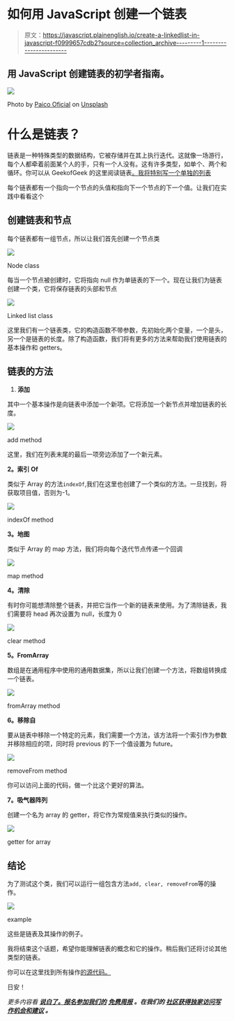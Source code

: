 # 如何用 JavaScript 创建一个链表

> 原文：<https://javascript.plainenglish.io/create-a-linkedlist-in-javascript-f0999657cdb2?source=collection_archive---------1----------------------->

## 用 JavaScript 创建链表的初学者指南。

![](img/022ce22235516aa325045a8586cfb5d3.png)

Photo by [Paico Oficial](https://unsplash.com/@paicooficial?utm_source=medium&utm_medium=referral) on [Unsplash](https://unsplash.com?utm_source=medium&utm_medium=referral)

# 什么是链表？

链表是一种特殊类型的数据结构，它被存储并在其上执行迭代。这就像一场游行，每个人都牵着前面某个人的手，只有一个人没有。这有许多类型，如单个、两个和循环。你可以从 GeekofGeek 的这里阅读链表[。我将特别写一个单独的列表](https://www.geeksforgeeks.org/data-structures/linked-list/)

每个链表都有一个指向一个节点的头值和指向下一个节点的下一个值。让我们在实践中看看这个

## 创建链表和节点

每个链表都有一组节点，所以让我们首先创建一个节点类

![](img/2d44e13945b0cd8e056e747ab18575e6.png)

Node class

每当一个节点被创建时，它将指向 null 作为单链表的下一个。现在让我们为链表创建一个类，它将保存链表的头部和节点

![](img/15dc66a1f6a5a5586ad6243680319bea.png)

Linked list class

这里我们有一个链表类，它的构造函数不带参数，先初始化两个变量，一个是头，另一个是链表的长度。除了构造函数，我们将有更多的方法来帮助我们使用链表的基本操作和 getters。

## 链表的方法

1.  **添加**

其中一个基本操作是向链表中添加一个新项。它将添加一个新节点并增加链表的长度。

![](img/37695d22668d36f4318393068e906fd1.png)

add method

这里，我们在列表末尾的最后一项旁边添加了一个新元素。

**2。索引 Of**

类似于 Array 的方法`indexOf`,我们在这里也创建了一个类似的方法。一旦找到，将获取项目值，否则为-1。

![](img/8c53f8c38189fb07de1dcd348570b12a.png)

indexOf method

**3。地图**

类似于 Array 的 map 方法，我们将向每个迭代节点传递一个回调

![](img/d2a7cac2261ba4e9d4c6d63ef885a9fa.png)

map method

**4。清除**

有时你可能想清除整个链表，并把它当作一个新的链表来使用。为了清除链表，我们需要将 head 再次设置为 null，长度为 0

![](img/db604531eecc20bb21ce0aed8e06143e.png)

clear method

**5。FromArray**

数组是在通用程序中使用的通用数据集，所以让我们创建一个方法，将数组转换成一个链表。

![](img/7527da2fe32d207c7c44c825fc9e293a.png)

fromArray method

**6。移除自**

要从链表中移除一个特定的元素，我们需要一个方法，该方法将一个索引作为参数并移除相应的项，同时将 previous 的下一个值设置为 future。

![](img/4a594eb5dc4914d5577a52d71e666539.png)

removeFrom method

你可以访问上面的代码，做一个比这个更好的算法。

**7。吸气器阵列**

创建一个名为 array 的 getter，将它作为常规值来执行类似的操作。

![](img/bf933f8686886b93e8c01cf1bd733058.png)

getter for array

## 结论

为了测试这个类，我们可以运行一组包含方法`add, clear, removeFrom`等的操作。

![](img/13770d21338ece16e055ca2dbeae8772.png)

example

这些是链表及其操作的例子。

我将结束这个话题，希望你能理解链表的概念和它的操作。稍后我们还将讨论其他类型的链表。

你可以在这里找到所有操作[的源代码。](https://github.com/Piyush-Use-Personal/LinkedList-in-JavaScript/blob/main/node.js)

日安！

*更多内容看* [***说白了。报名参加我们的***](http://plainenglish.io/) **[***免费周报***](http://newsletter.plainenglish.io/) *。在我们的* [***社区获得独家访问写作机会和建议***](https://discord.gg/GtDtUAvyhW) *。***